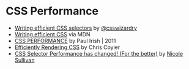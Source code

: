 # CSS Performance

* [Writing efficient CSS selectors](http://csswizardry.com/2011/09/writing-efficient-css-selectors/) by [@csswizardry](https://twitter.com/csswizardry)
* [Writing efficient CSS](https://developer.mozilla.org/en-US/docs/CSS/Writing_Efficient_CSS) via MDN
* [CSS PERFORMANCE](http://dl.dropbox.com/u/39519/talks/cssperf/index.html) by Paul Irish | 2011
* [Efficiently Rendering CSS](http://css-tricks.com/efficiently-rendering-css/) by Chris Coyier
* [CSS Selector Performance has changed! (For the better)](http://calendar.perfplanet.com/2011/css-selector-performance-has-changed-for-the-better/) by [Nicole Sullivan](http://www.stubbornella.org/)
